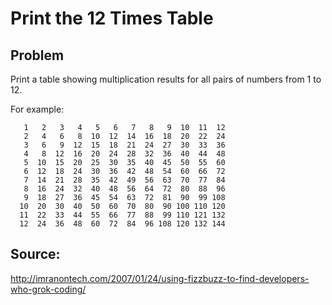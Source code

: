 # Print the 12 Times Table

## Problem

Print a table showing multiplication results for all pairs of numbers
from 1 to 12.

For example:

       1   2   3   4   5   6   7   8   9  10  11  12
       2   4   6   8  10  12  14  16  18  20  22  24
       3   6   9  12  15  18  21  24  27  30  33  36
       4   8  12  16  20  24  28  32  36  40  44  48
       5  10  15  20  25  30  35  40  45  50  55  60
       6  12  18  24  30  36  42  48  54  60  66  72
       7  14  21  28  35  42  49  56  63  70  77  84
       8  16  24  32  40  48  56  64  72  80  88  96
       9  18  27  36  45  54  63  72  81  90  99 108
      10  20  30  40  50  60  70  80  90 100 110 120
      11  22  33  44  55  66  77  88  99 110 121 132
      12  24  36  48  60  72  84  96 108 120 132 144

## Source:

http://imranontech.com/2007/01/24/using-fizzbuzz-to-find-developers-who-grok-coding/
